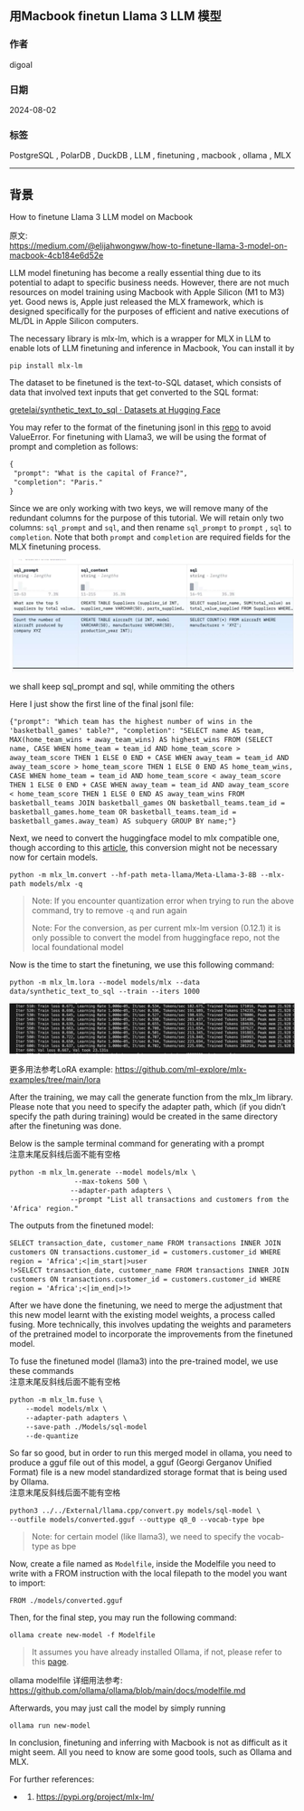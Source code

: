 ## 用Macbook finetun Llama 3 LLM 模型    
                                                                    
### 作者                                        
digoal                                        
                                               
### 日期                                             
2024-08-02                                        
                                            
### 标签                                          
PostgreSQL , PolarDB , DuckDB , LLM , finetuning , macbook , ollama , MLX              
                                                                   
----                                            
                                                          
## 背景       
  
How to finetune Llama 3 LLM model on Macbook  
  
原文:   
https://medium.com/@elijahwongww/how-to-finetune-llama-3-model-on-macbook-4cb184e6d52e  
  
LLM model finetuning has become a really essential thing due to its potential to adapt to specific business needs. However, there are not much resources on model training using Macbook with Apple Silicon (M1 to M3) yet. Good news is, Apple just released the MLX framework, which is designed specifically for the purposes of efficient and native executions of ML/DL in Apple Silicon computers.  
  
The necessary library is mlx-lm, which is a wrapper for MLX in LLM to enable lots of LLM finetuning and inference in Macbook, You can install it by  
```  
pip install mlx-lm  
```  
  
The dataset to be finetuned is the text-to-SQL dataset, which consists of data that involved text inputs that get converted to the SQL format:  
  
[gretelai/synthetic_text_to_sql · Datasets at Hugging Face](https://huggingface.co/datasets/gretelai/synthetic_text_to_sql)  
  
You may refer to the format of the finetuning jsonl in this [repo](https://github.com/ml-explore/mlx-examples/blob/main/llms/mlx_lm/LORA.md#data) to avoid ValueError. For finetuning with Llama3, we will be using the format of prompt and completion as follows:  
```  
{  
 "prompt": "What is the capital of France?",  
 "completion": "Paris."  
}  
```  
  
Since we are only working with two keys, we will remove many of the redundant columns for the purpose of this tutorial. We will retain only two columns: `sql_prompt` and `sql`, and then rename `sql_prompt` to `prompt` , `sql` to `completion`. Note that both `prompt` and `completion` are required fields for the MLX finetuning process.  
  
![pic](20240802_01_pic_001.jpg)  
  
we shall keep sql_prompt and sql, while ommiting the others  
  
Here I just show the first line of the final jsonl file:  
```  
{"prompt": "Which team has the highest number of wins in the 'basketball_games' table?", "completion": "SELECT name AS team, MAX(home_team_wins + away_team_wins) AS highest_wins FROM (SELECT name, CASE WHEN home_team = team_id AND home_team_score > away_team_score THEN 1 ELSE 0 END + CASE WHEN away_team = team_id AND away_team_score > home_team_score THEN 1 ELSE 0 END AS home_team_wins, CASE WHEN home_team = team_id AND home_team_score < away_team_score THEN 1 ELSE 0 END + CASE WHEN away_team = team_id AND away_team_score < home_team_score THEN 1 ELSE 0 END AS away_team_wins FROM basketball_teams JOIN basketball_games ON basketball_teams.team_id = basketball_games.home_team OR basketball_teams.team_id = basketball_games.away_team) AS subquery GROUP BY name;"}  
```  
  
Next, we need to convert the huggingface model to mlx compatible one, though according to this [article](https://apeatling.com/articles/part-3-fine-tuning-your-llm-using-the-mlx-framework/), this conversion might not be necessary now for certain models.  
```  
python -m mlx_lm.convert --hf-path meta-llama/Meta-Llama-3-8B --mlx-path models/mlx -q   
```  
  
> Note: If you encounter quantization error when trying to run the above command, try to remove `-q` and run again  
>    
> Note: For the conversion, as per current mlx-lm version (0.12.1) it is only possible to convert the model from huggingface repo, not the local foundational model  
  
  
Now is the time to start the finetuning, we use this following command:  
```  
python -m mlx_lm.lora --model models/mlx --data data/synthetic_text_to_sql --train --iters 1000  
```  
  
![pic](20240802_01_pic_002.jpg)  
  
更多用法参考LoRA example: https://github.com/ml-explore/mlx-examples/tree/main/lora   
  
After the training, we may call the generate function from the mlx_lm library. Please note that you need to specify the adapter path, which (if you didn’t specify the path during training) would be created in the same directory after the finetuning was done.  
  
Below is the sample terminal command for generating with a prompt  
注意末尾反斜线后面不能有空格  
```  
python -m mlx_lm.generate --model models/mlx \  
                --max-tokens 500 \  
               --adapter-path adapters \  
               --prompt "List all transactions and customers from the 'Africa' region."  
```  
  
The outputs from the finetuned model:  
```  
SELECT transaction_date, customer_name FROM transactions INNER JOIN customers ON transactions.customer_id = customers.customer_id WHERE region = 'Africa';<|im_start|>user  
!>SELECT transaction_date, customer_name FROM transactions INNER JOIN customers ON transactions.customer_id = customers.customer_id WHERE region = 'Africa';<|im_end|>!>  
```  
  
After we have done the finetuning, we need to merge the adjustment that this new model learnt with the existing model weights, a process called fusing. More technically, this involves updating the weights and parameters of the pretrained model to incorporate the improvements from the finetuned model.  
  
To fuse the finetuned model (llama3) into the pre-trained model, we use these commands  
注意末尾反斜线后面不能有空格  
```  
python -m mlx_lm.fuse \  
    --model models/mlx \  
    --adapter-path adapters \  
    --save-path ./Models/sql-model  
    --de-quantize  
```  
  
So far so good, but in order to run this merged model in ollama, you need to produce a gguf file out of this model, a gguf (Georgi Gerganov Unified Format) file is a new model standardized storage format that is being used by Ollama.  
注意末尾反斜线后面不能有空格  
```  
python3 ../../External/llama.cpp/convert.py models/sql-model \  
--outfile models/converted.gguf --outtype q8_0 --vocab-type bpe  
```  
  
  
> Note: for certain model (like llama3), we need to specify the vocab-type as bpe  
  
  
Now, create a file named as `Modelfile`, inside the Modelfile you need to write with a FROM instruction with the local filepath to the model you want to import:  
```  
FROM ./models/converted.gguf  
```  
  
Then, for the final step, you may run the following command:  
```  
ollama create new-model -f Modelfile  
```  
  
  
> It assumes you have already installed Ollama, if not, please refer to this [page](https://github.com/ollama/ollama).  
  
ollama modelfile 详细用法参考: https://github.com/ollama/ollama/blob/main/docs/modelfile.md    
  
  
Afterwards, you may just call the model by simply running  
```  
ollama run new-model  
```  
  
In conclusion, finetuning and inferring with Macbook is not as difficult as it might seem. All you need to know are some good tools, such as Ollama and MLX.  
  
For further references:  
- 1. https://pypi.org/project/mlx-lm/  
  
